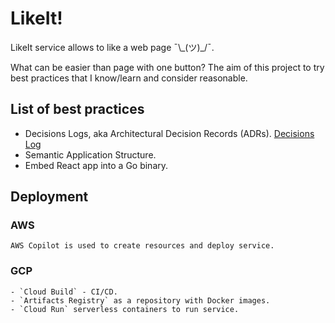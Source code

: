 # LikeIt!

LikeIt service allows to like a web page ¯\\\_(ツ)_/¯.

What can be easier than page with one button? The aim of this project to try best practices that I know/learn and consider reasonable.

## List of best practices

- Decisions Logs, aka Architectural Decision Records (ADRs). [Decisions Log](docs/decisions/0001-decisions-log.md)
- Semantic Application Structure.
- Embed React app into a Go binary.

## Deployment

### AWS
    AWS Copilot is used to create resources and deploy service.

### GCP
    - `Cloud Build` - CI/CD.
    - `Artifacts Registry` as a repository with Docker images.
    - `Cloud Run` serverless containers to run service.
